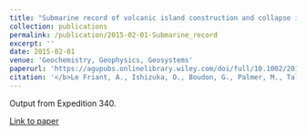 ```yaml
---
title: "Submarine record of volcanic island construction and collapse in the Lesser Antilles: First scientific drilling of submarine volcanic island landslides by IODP Expedition 340"
collection: publications
permalink: /publication/2015-02-01-Submarine_record
excerpt: ''
date: 2015-02-01
venue: 'Geochemistry, Geophysics, Geosystems'
paperurl: 'https://agupubs.onlinelibrary.wiley.com/doi/full/10.1002/2014GC005652'
citation: '</b>Le Friant, A., Ishizuka, O., Boudon, G., Palmer, M., Talling, P., Villemant, B., Adachi, T., Aljahdali, M., Breitkreuz, C., Brunet, M., Caron, B., Coussens, M., Deplus, C., Endo, D., Feuillet, N., <b>Fraass, A.J.</b>, Fujinawa, A., Hart, M., Hatfield, R.G., Hornbach, M., J., Jutzeler, M., Kataoka, K. S., Komorowski, J-C, Lebas, E., Lafuerza, S., Maeno, F., Manga, M., Martinez-Colon, M., McCanta, M., McManus, J., Morgan, S., Saito, T., Slagle, S., Sparks, R.S.J., Stinton, A., Stroncik, N., Subramanyam, K. S.V.,  Tamura, Y., Trofimovs, J, Voight, B., Wall-Palmer, D., Wang, F., & Watt, S.F.L., 2015, Submarine record of volcanic island construction and collapse in the Lesser Antilles: First scientific drilling of submarine volcanic island landslides by IODP Expedition 340, <i>Geochem. Geophys. Geosyst.</i>, 16(2), doi: 10.1002/2014GC005652'
---
```

Output from Expedition 340.

[Link to paper](https://agupubs.onlinelibrary.wiley.com/doi/full/10.1002/2014GC005652)
